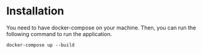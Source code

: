 # Installation
You need to have docker-compose on your machine. Then, you can run the following command to run the application.

```
docker-compose up --build
```